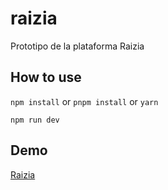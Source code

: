 # raizia
Prototipo de la plataforma Raizia

## How to use

`npm install` or `pnpm install` or `yarn`

`npm run dev` 

## Demo
[Raizia](https://raizia-uely.vercel.app/)
